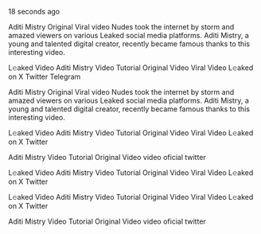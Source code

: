 18 seconds ago

Aditi Mistry Original Viral video Nudes took the internet by storm and amazed viewers on various Leaked social media platforms. Aditi Mistry, a young and talented digital creator, recently became famous thanks to this interesting video.

L𝚎aked Video Aditi Mistry Video Tutorial Original Video Viral Video L𝚎aked on X Twitter Telegram

Aditi Mistry Original Viral video Nudes took the internet by storm and amazed viewers on various Leaked social media platforms. Aditi Mistry, a young and talented digital creator, recently became famous thanks to this interesting video.

L𝚎aked Video Aditi Mistry Video Tutorial Original Video Viral Video L𝚎aked on X Twitter

Aditi Mistry Video Tutorial Original Video video oficial twitter

L𝚎aked Video Aditi Mistry Video Tutorial Original Video Viral Video L𝚎aked on X Twitter

L𝚎aked Video Aditi Mistry Video Tutorial Original Video Viral Video L𝚎aked on X Twitter

Aditi Mistry Video Tutorial Original Video video oficial twitter
